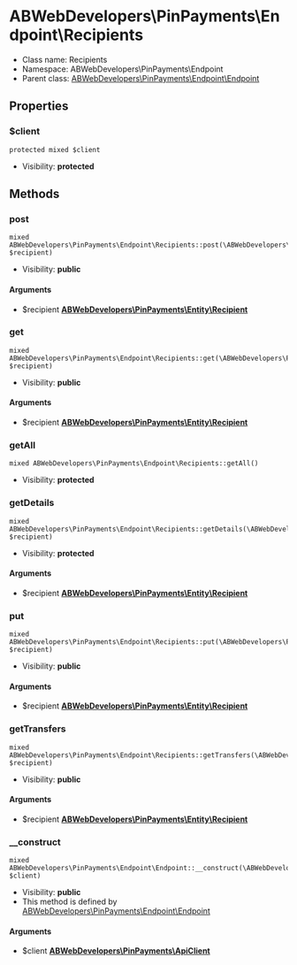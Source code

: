 ABWebDevelopers\PinPayments\Endpoint\Recipients
===============






* Class name: Recipients
* Namespace: ABWebDevelopers\PinPayments\Endpoint
* Parent class: [ABWebDevelopers\PinPayments\Endpoint\Endpoint](ABWebDevelopers-PinPayments-Endpoint-Endpoint.md)





Properties
----------


### $client

    protected mixed $client





* Visibility: **protected**


Methods
-------


### post

    mixed ABWebDevelopers\PinPayments\Endpoint\Recipients::post(\ABWebDevelopers\PinPayments\Entity\Recipient $recipient)





* Visibility: **public**


#### Arguments
* $recipient **[ABWebDevelopers\PinPayments\Entity\Recipient](ABWebDevelopers-PinPayments-Entity-Recipient.md)**



### get

    mixed ABWebDevelopers\PinPayments\Endpoint\Recipients::get(\ABWebDevelopers\PinPayments\Entity\Recipient $recipient)





* Visibility: **public**


#### Arguments
* $recipient **[ABWebDevelopers\PinPayments\Entity\Recipient](ABWebDevelopers-PinPayments-Entity-Recipient.md)**



### getAll

    mixed ABWebDevelopers\PinPayments\Endpoint\Recipients::getAll()





* Visibility: **protected**




### getDetails

    mixed ABWebDevelopers\PinPayments\Endpoint\Recipients::getDetails(\ABWebDevelopers\PinPayments\Entity\Recipient $recipient)





* Visibility: **protected**


#### Arguments
* $recipient **[ABWebDevelopers\PinPayments\Entity\Recipient](ABWebDevelopers-PinPayments-Entity-Recipient.md)**



### put

    mixed ABWebDevelopers\PinPayments\Endpoint\Recipients::put(\ABWebDevelopers\PinPayments\Entity\Recipient $recipient)





* Visibility: **public**


#### Arguments
* $recipient **[ABWebDevelopers\PinPayments\Entity\Recipient](ABWebDevelopers-PinPayments-Entity-Recipient.md)**



### getTransfers

    mixed ABWebDevelopers\PinPayments\Endpoint\Recipients::getTransfers(\ABWebDevelopers\PinPayments\Entity\Recipient $recipient)





* Visibility: **public**


#### Arguments
* $recipient **[ABWebDevelopers\PinPayments\Entity\Recipient](ABWebDevelopers-PinPayments-Entity-Recipient.md)**



### __construct

    mixed ABWebDevelopers\PinPayments\Endpoint\Endpoint::__construct(\ABWebDevelopers\PinPayments\ApiClient $client)





* Visibility: **public**
* This method is defined by [ABWebDevelopers\PinPayments\Endpoint\Endpoint](ABWebDevelopers-PinPayments-Endpoint-Endpoint.md)


#### Arguments
* $client **[ABWebDevelopers\PinPayments\ApiClient](ABWebDevelopers-PinPayments-ApiClient.md)**



